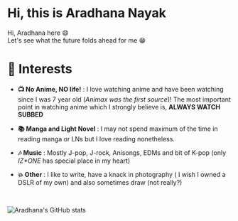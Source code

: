 # Hi, this is Aradhana Nayak

Hi, Aradhana here :smile:
<br>
Let's see what the future folds ahead for me :grin:

<h1> 🌟 Interests</h1>

 - **📺 No Anime, NO life!** : I love watching anime and have been watching since
   I was 7 year old (*Animax was the first source*)! The most important point in watching anime which I strongly believe is, **ALWAYS WATCH SUBBED**
   
 - **📚 Manga and Light Novel** : I may not spend maximum of the time in reading manga or LNs but I love reading nonetheless.

 - **🎶 Music** : Mostly J-pop, J-rock, Anisongs, EDMs and bit of K-pop (only *IZ\*ONE* has special place in my heart) 
 - **💥 Other** : I like to write, have a knack in photography ( I wish I owned a DSLR of my own) and also sometimes draw (not really?)



<br>

 ![Aradhana's GitHub stats](https://github-readme-stats.vercel.app/api?username=aradhana1807&show_icons=true&theme=radical)


